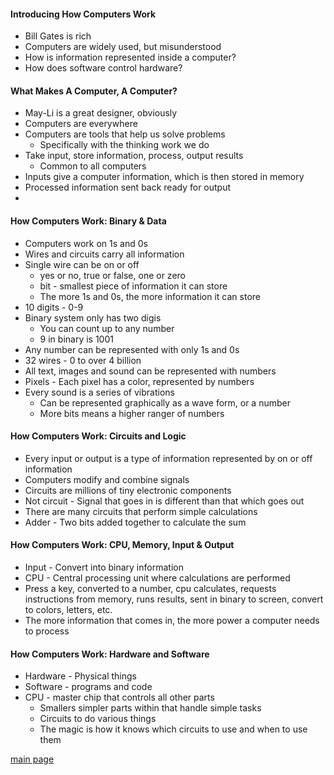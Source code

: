 #### Introducing How Computers Work

* Bill Gates is rich
* Computers are widely used, but misunderstood
* How is information represented inside a computer?
* How does software control hardware?

#### What Makes A Computer, A Computer?

* May-Li is a great designer, obviously
* Computers are everywhere
* Computers are tools that help us solve problems
    * Specifically with the thinking work we do
* Take input, store information, process, output results
    * Common to all computers
* Inputs give a computer information, which is then stored in memory
* Processed information sent back ready for output
* 

#### How Computers Work: Binary & Data

* Computers work on 1s and 0s
* Wires and circuits carry all information
* Single wire can be on or off
    * yes or no, true or false, one or zero
    * bit - smallest piece of information it can store
    * The more 1s and 0s, the more information it can store
* 10 digits - 0-9
* Binary system only has two digis
    * You can count up to any number
    * 9 in binary is 1001
* Any number can be represented with only 1s and 0s
* 32 wires - 0 to over 4 billion
* All text, images and sound can be represented with numbers
* Pixels - Each pixel has a color, represented by numbers
* Every sound is a series of vibrations
    * Can be represented graphically as a wave form, or a number
    * More bits means a higher ranger of numbers

#### How Computers Work: Circuits and Logic

* Every input or output is a type of information represented by on or off information
* Computers modify and combine signals
* Circuits are millions of tiny electronic components
* Not circuit - Signal that goes in is different than that which goes out
* There are many circuits that perform simple calculations
* Adder - Two bits added together to calculate the sum

#### How Computers Work: CPU, Memory, Input & Output

* Input - Convert into binary information
* CPU - Central processing unit where calculations are performed
* Press a key, converted to a number, cpu calculates, requests instructions from memory, runs results, sent in binary to screen, convert to colors, letters, etc. 
* The more information that comes in, the more power a computer needs to process

#### How Computers Work: Hardware and Software

* Hardware - Physical things
* Software - programs and code
* CPU - master chip that controls all other parts
    * Smallers simpler parts within that handle simple tasks
    * Circuits to do various things
    * The magic is how it knows which circuits to use and when to use them










[main page](README.md)